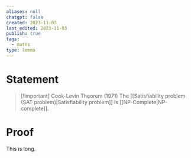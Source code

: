 ```yaml
---
aliases: null
chatgpt: false
created: 2023-11-03
last_edited: 2023-11-03
publish: true
tags:
  - maths
type: lemma
---
```

# Statement

> [!important] Cook-Levin Theorem (1971)
> The [[Satisfiability problem (SAT problem)|Satisfiability problem]] is [[NP-Complete|NP-complete]].

# Proof

This is long.
